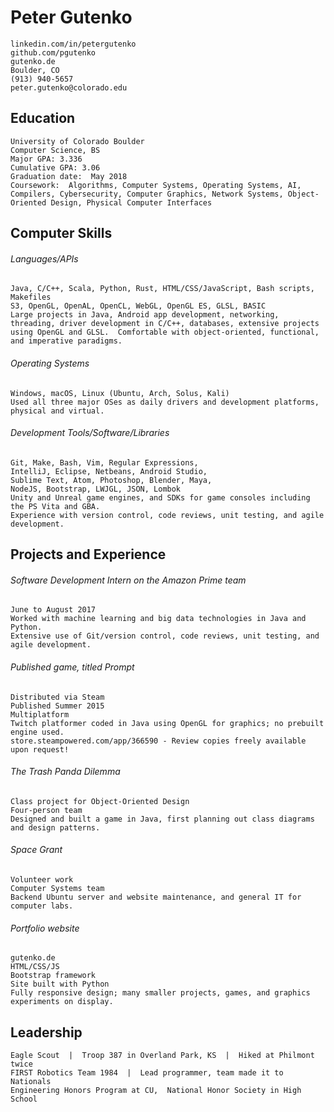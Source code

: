 
# Peter Gutenko
    linkedin.com/in/petergutenko
    github.com/pgutenko
    gutenko.de
    Boulder, CO
    (913) 940-5657
    peter.gutenko@colorado.edu

## Education
    University of Colorado Boulder
    Computer Science, BS
    Major GPA: 3.336
    Cumulative GPA: 3.06
    Graduation date:  May 2018
    Coursework:  Algorithms, Computer Systems, Operating Systems, AI, Compilers, Cybersecurity, Computer Graphics, Network Systems, Object-Oriented Design, Physical Computer Interfaces

## Computer Skills

###### Languages/APIs
    Java, C/C++, Scala, Python, Rust, HTML/CSS/JavaScript, Bash scripts, Makefiles
    S3, OpenGL, OpenAL, OpenCL, WebGL, OpenGL ES, GLSL, BASIC
    Large projects in Java, Android app development, networking, threading, driver development in C/C++, databases, extensive projects using OpenGL and GLSL.  Comfortable with object-oriented, functional, and imperative paradigms.
###### Operating Systems
    Windows, macOS, Linux (Ubuntu, Arch, Solus, Kali)
    Used all three major OSes as daily drivers and development platforms, physical and virtual.
###### Development Tools/Software/Libraries
    Git, Make, Bash, Vim, Regular Expressions,
    IntelliJ, Eclipse, Netbeans, Android Studio,
    Sublime Text, Atom, Photoshop, Blender, Maya,
    NodeJS, Bootstrap, LWJGL, JSON, Lombok
    Unity and Unreal game engines, and SDKs for game consoles including the PS Vita and GBA.
    Experience with version control, code reviews, unit testing, and agile development.

## Projects and Experience

###### Software Development Intern on the Amazon Prime team
    June to August 2017
    Worked with machine learning and big data technologies in Java and Python.
    Extensive use of Git/version control, code reviews, unit testing, and agile development.
###### Published game, titled Prompt
    Distributed via Steam
    Published Summer 2015
    Multiplatform
	Twitch platformer coded in Java using OpenGL for graphics; no prebuilt engine used.
    store.steampowered.com/app/366590 - Review copies freely available upon request!
###### The Trash Panda Dilemma
    Class project for Object-Oriented Design
    Four-person team
    Designed and built a game in Java, first planning out class diagrams and design patterns.
###### Space Grant
    Volunteer work
    Computer Systems team
    Backend Ubuntu server and website maintenance, and general IT for computer labs.
###### Portfolio website
    gutenko.de
    HTML/CSS/JS
    Bootstrap framework
    Site built with Python
    Fully responsive design; many smaller projects, games, and graphics experiments on display.

## Leadership
    Eagle Scout  |  Troop 387 in Overland Park, KS  |  Hiked at Philmont twice
    FIRST Robotics Team 1984  |  Lead programmer, team made it to Nationals
    Engineering Honors Program at CU,  National Honor Society in High School
